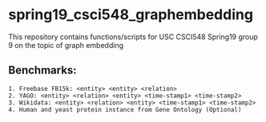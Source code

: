 # spring19_csci548_graphembedding
This repository contains functions/scripts for USC CSCI548 Spring19 group 9 on the topic of graph embedding

## Benchmarks:
    1. Freebase FB15k: <entity> <entity> <relation>
    2. YAGO: <entity> <relation> <entity> <time-stamp1> <time-stamp2>
    3. Wikidata: <entity> <relation> <entity> <time-stamp1> <time-stamp2>
    4. Human and yeast protein instance from Gene Ontology (Optional)
